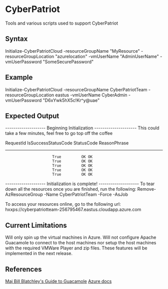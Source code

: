 # CyberPatriot
Tools and various scripts used to support CyberPatriot

## Syntax
Initialize-CyberPatriotCloud -resourceGroupName "MyResource" -resourceGroupLocation "azurelocation" -vmUserName "AdminUserName" -vmUserPassword "SomeSecurePassword"

## Example
Initialize-CyberPatriotCloud -resourceGroupName CyberPatriotTeam -resourceGroupLocation eastus -vmUserName CyberAdmin -vmUserPassword "D6xYwk5hX5c!Kr^y@uae"

## Expected Output
--------------------  Beginning Initialization  ---------------------
This could take a few minutes, feel free to go top off the coffee

RequestId IsSuccessStatusCode StatusCode ReasonPhrase
--------- ------------------- ---------- ------------
                         True         OK OK          
                         True         OK OK          
                         True         OK OK          
                         True         OK OK          
                         True         OK OK          
-------------------- Initialization is complete! --------------------
To tear down all the resources once you are finished, run the following:
Remove-AzResourceGroup -Name CyberPatriotTeam -Force -AsJob

To access your resources online, go to the following url:
hxxps://cyberpatriotteam-256795467.eastus.cloudapp.azure.com

## Current Limitations
Will only spin up the virtual machines in Azure. Will not configure Apache Guacamole to connect to the host machines nor setup the host machines with the required VMWare Player and zip files. These features will be implemented in the next release.

## References
[Maj Bill Blatchley's Guide to Guacamole](https://files.constantcontact.com/b6eda340101/3b2e7e3f-7e0a-425b-b5cf-6e293a41fc01.pdf)
[Azure docs](https://github.com/Azure/azure-docs-powershell-samples/blob/master/virtual-machine/create-vm-detailed/create-vm-detailed.ps1)
